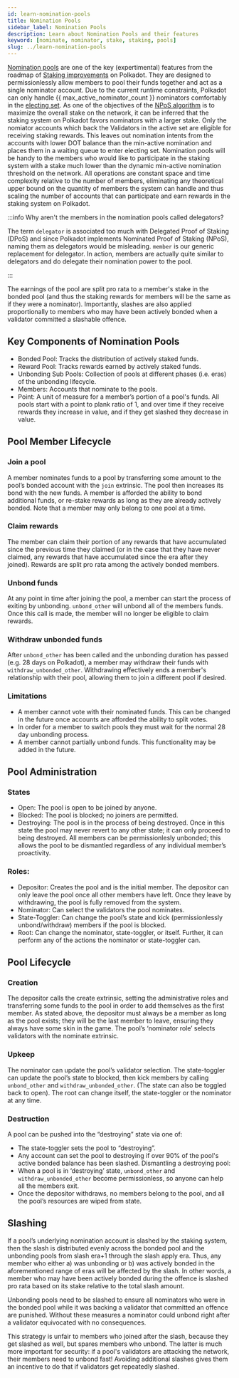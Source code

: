 ```yaml
---
id: learn-nomination-pools
title: Nomination Pools
sidebar_label: Nomination Pools
description: Learn about Nomination Pools and their features
keyword: [nominate, nominator, stake, staking, pools]
slug: ../learn-nomination-pools
---
```


[Nomination pools](https://github.com/paritytech/substrate/pull/10694) are one of the key
(expertimental) features from the roadmap of
[Staking improvements](https://gist.github.com/kianenigma/aa835946455b9a3f167821b9d05ba376) on
Polkadot. They are designed to permissionlessly allow members to pool their funds
together and act as a single nominator account. Due to the current runtime constraints, Polkadot can
only handle {{ max_active_nominator_count }} nominators comfortably in the
[electing set](learn-nominator.md#staking-election-stages). As one of the objectives of the
[NPoS algorithm](learn-phragmen.md) is to maximize the overall stake on the network, it can be
inferred that the staking system on Polkadot favors nominators with a larger stake. Only the
nomiator accounts which back the Validators in the active set are eligible for receiving staking
rewards. This leaves out nomination intents from the accounts with lower DOT balance than the
min-active nomination and places them in a waiting queue to enter electing set. Nomination pools
will be handy to the members who would like to participate in the staking system with a
stake much lower than the dynamic min-active nomination threshold on the network. All operations are
constant space and time complexity relative to the number of members, eliminating any theoretical
upper bound on the quantity of members the system can handle and thus scaling the number of
accounts that can participate and earn rewards in the staking system on Polkadot.

:::info Why aren't the members in the nomination pools called delegators?

The term `delegator` is associated too much with Delegated Proof of Staking (DPoS) and since Polkadot 
implements Nominated Proof of Staking (NPoS), naming them as delegators would be misleading. 
`member` is our generic replacement for delegator. In action, members are actually quite similar to 
delegators and do delegate their nomination power to the pool.

:::

The earnings of the pool are split pro rata to a member's stake in the bonded pool (and thus the
staking rewards for members will be the same as if they were a nominator). Importantly, slashes
are also applied proportionally to members who may have been actively bonded when a validator
committed a slashable offence.

## Key Components of Nomination Pools

- Bonded Pool: Tracks the distribution of actively staked funds.
- Reward Pool: Tracks rewards earned by actively staked funds.
- Unbonding Sub Pools: Collection of pools at different phases (i.e. eras) of the unbonding
  lifecycle.
- Members: Accounts that nominate to the pools.
- Point: A unit of measure for a member’s portion of a pool's funds. All pools start with a point to plank 
ratio of 1, and over time if they receive rewards they increase in value, and if they get slashed they 
decrease in value.

## Pool Member Lifecycle

### Join a pool

A member nominates funds to a pool by transferring some amount to the pool’s bonded account with the
`join` extrinsic. The pool then increases its bond with the new funds. A member is afforded the
ability to bond additional funds, or re-stake rewards as long as they are already actively bonded. Note that
a member may only belong to one pool at a time.

### Claim rewards

The member can claim their portion of any rewards that have accumulated since the previous time
they claimed (or in the case that they have never claimed, any rewards that have accumulated since
the era after they joined). Rewards are split pro rata among the actively bonded members.

### Unbond funds

At any point in time after joining the pool, a member can start the process of exiting by
unbonding. `unbond_other` will unbond all of the members funds. Once this call is made, the
member will no longer be eligible to claim rewards.

### Withdraw unbonded funds

After `unbond_other` has been called and the unbonding duration has passed (e.g. 28 days on Polkadot),
a member may withdraw their funds with `withdraw_unbonded_other`. Withdrawing effectively ends a
member's relationship with their pool, allowing them to join a different pool if desired.

### Limitations

- A member cannot vote with their nominated funds. This can be changed in the future once
  accounts are afforded the ability to split votes.
- In order for a member to switch pools they must wait for the normal 28 day unbonding process.
- A member cannot partially unbond funds. This functionality may be added in the future.

## Pool Administration

### States

- Open: The pool is open to be joined by anyone.
- Blocked: The pool is blocked; no joiners are permitted.
- Destroying: The pool is in the process of being destroyed. Once in this state the pool may never
  revert to any other state; it can only proceed to being destroyed. All members can be
  permissionlesly unbonded; this allows the pool to be dismantled regardless of any individual
  member’s proactivity.

### Roles:

- Depositor: Creates the pool and is the initial member. The depositor can only leave the pool
  once all other members have left. Once they leave by withdrawing, the pool is fully removed
  from the system.
- Nominator: Can select the validators the pool nominates.
- State-Toggler: Can change the pool’s state and kick (permissionlessly unbond/withdraw) members
  if the pool is blocked.
- Root: Can change the nominator, state-toggler, or itself. Further, it can perform any of the
  actions the nominator or state-toggler can.

## Pool Lifecycle

### Creation

The depositor calls the create extrinsic, setting the administrative roles and transferring some
funds to the pool in order to add themselves as the first member. As stated above, the depositor
must always be a member as long as the pool exists; they will be the last member to leave,
ensuring they always have some skin in the game. The pool’s ‘nominator role’ selects validators with
the nominate extrinsic.

### Upkeep

The nominator can update the pool’s validator selection. The state-toggler can update the pool’s
state to blocked, then kick members by calling `unbond_other` and `withdraw_unbonded_other`. (The
state can also be toggled back to open). The root can change itself, the state-toggler or the
nominator at any time.

### Destruction

A pool can be pushed into the “destroying” state via one of:

- The state-toggler sets the pool to “destroying”.
- Any account can set the pool to destroying if over 90% of the pool's active bonded balance has
  been slashed. Dismantling a destroying pool:
- When a pool is in ‘destroying’ state, `unbond_other` and `withdraw_unbonded_other` become
  permissionless, so anyone can help all the members exit.
- Once the depositor withdraws, no members belong to the pool, and all the pool’s resources are
  wiped from state.

## Slashing

If a pool’s underlying nomination account is slashed by the staking system, then the slash is
distributed evenly across the bonded pool and the unbonding pools from slash era+1 through the slash
apply era. Thus, any member who either a) was unbonding or b) was actively bonded in the
aforementioned range of eras will be affected by the slash. In other words, a member who may have
been actively bonded during the offence is slashed pro rata based on its stake relative to the total
slash amount.

Unbonding pools need to be slashed to ensure all nominators who were in the bonded pool while it was
backing a validator that committed an offence are punished. Without these measures a nominator could
unbond right after a validator equivocated with no consequences.

This strategy is unfair to members who joined after the slash, because they get slashed as well,
but spares members who unbond. The latter is much more important for security: if a pool's
validators are attacking the network, their members need to unbond fast! Avoiding additional
slashes gives them an incentive to do that if validators get repeatedly slashed.
